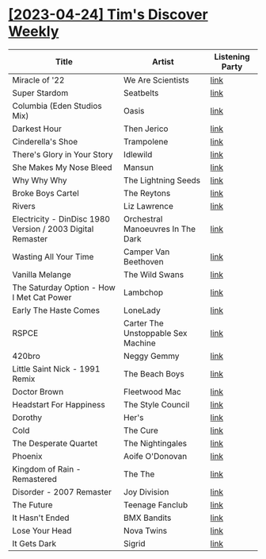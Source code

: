 # [[2023-04-24] Tim's Discover Weekly](https://open.spotify.com/user/zachthehammer/playlist/0CiffwpLNPrZecZ0hZLaPQ)

| Title | Artist | Listening Party |
| --- | --- | --- |
| Miracle of '22 | We Are Scientists | [link](https://timstwitterlisteningparty.com/pages/replay/feed_1202.html) |
| Super Stardom | Seatbelts | [link](https://timstwitterlisteningparty.com/pages/replay/feed_1034.html) |
| Columbia (Eden Studios Mix) | Oasis | [link](https://timstwitterlisteningparty.com/pages/replay/feed_28.html) |
| Darkest Hour | Then Jerico | [link](https://timstwitterlisteningparty.com/pages/replay/feed_597.html) |
| Cinderella's Shoe | Trampolene | [link](https://timstwitterlisteningparty.com/pages/replay/feed_59.html) |
| There's Glory in Your Story | Idlewild | [link](https://timstwitterlisteningparty.com/pages/replay/feed_226.html) |
| She Makes My Nose Bleed | Mansun | [link](https://timstwitterlisteningparty.com/pages/replay/feed_116.html) |
| Why Why Why | The Lightning Seeds | [link](https://timstwitterlisteningparty.com/pages/replay/feed_37.html) |
| Broke Boys Cartel | The Reytons | [link](https://timstwitterlisteningparty.com/pages/replay/feed_977.html) |
| Rivers | Liz Lawrence | [link](https://timstwitterlisteningparty.com/pages/replay/feed_588.html) |
| Electricity - DinDisc 1980 Version / 2003 Digital Remaster | Orchestral Manoeuvres In The Dark | [link](https://timstwitterlisteningparty.com/pages/replay/feed_669.html) |
| Wasting All Your Time | Camper Van Beethoven | [link](https://timstwitterlisteningparty.com/pages/replay/feed_244.html) |
| Vanilla Melange | The Wild Swans | [link](https://timstwitterlisteningparty.com/pages/replay/feed_630.html) |
| The Saturday Option - How I Met Cat Power | Lambchop | [link](https://timstwitterlisteningparty.com/pages/replay/feed_174.html) |
| Early The Haste Comes | LoneLady | [link](https://timstwitterlisteningparty.com/pages/replay/feed_663.html) |
| RSPCE | Carter The Unstoppable Sex Machine | [link](https://timstwitterlisteningparty.com/pages/replay/feed_316.html) |
| 420bro | Neggy Gemmy | [link](https://timstwitterlisteningparty.com/pages/replay/feed_262.html) |
| Little Saint Nick - 1991 Remix | The Beach Boys | [link]() |
| Doctor Brown | Fleetwood Mac | [link]() |
| Headstart For Happiness | The Style Council | [link](https://timstwitterlisteningparty.com/pages/replay/feed_85.html) |
| Dorothy | Her's | [link](https://timstwitterlisteningparty.com/pages/replay/feed_1040.html) |
| Cold | The Cure | [link](https://timstwitterlisteningparty.com/pages/replay/feed_465.html) |
| The Desperate Quartet | The Nightingales | [link](https://timstwitterlisteningparty.com/pages/replay/feed_504.html) |
| Phoenix | Aoife O'Donovan | [link](https://timstwitterlisteningparty.com/pages/replay/feed_1191.html) |
| Kingdom of Rain - Remastered | The The | [link](https://timstwitterlisteningparty.com/pages/replay/feed_373.html) |
| Disorder - 2007 Remaster | Joy Division | [link](https://timstwitterlisteningparty.com/pages/replay/feed_164.html) |
| The Future | Teenage Fanclub | [link](https://timstwitterlisteningparty.com/pages/replay/feed_769.html) |
| It Hasn't Ended | BMX Bandits | [link](https://timstwitterlisteningparty.com/pages/replay/feed_1065.html) |
| Lose Your Head | Nova Twins | [link](https://timstwitterlisteningparty.com/pages/replay/feed_876.html) |
| It Gets Dark | Sigrid | [link](https://timstwitterlisteningparty.com/pages/replay/feed_1073.html) |
